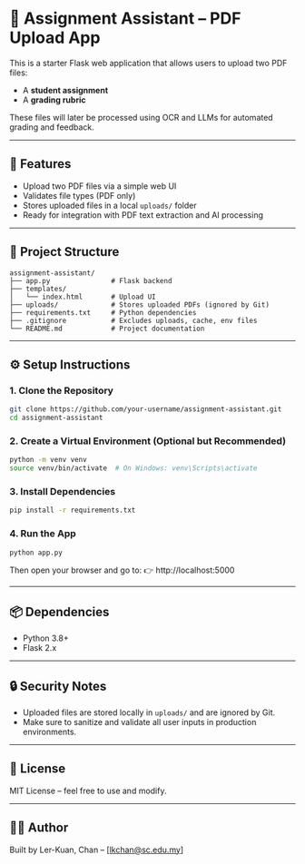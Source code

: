 # 📝 Assignment Assistant – PDF Upload App

This is a starter Flask web application that allows users to upload two PDF files:
- A **student assignment**
- A **grading rubric**

These files will later be processed using OCR and LLMs for automated grading and feedback.

---

## 🚀 Features
- Upload two PDF files via a simple web UI
- Validates file types (PDF only)
- Stores uploaded files in a local `uploads/` folder
- Ready for integration with PDF text extraction and AI processing

---

## 📁 Project Structure
```
assignment-assistant/
├── app.py               # Flask backend
├── templates/
│   └── index.html       # Upload UI
├── uploads/             # Stores uploaded PDFs (ignored by Git)
├── requirements.txt     # Python dependencies
├── .gitignore           # Excludes uploads, cache, env files
└── README.md            # Project documentation
```

---

## ⚙️ Setup Instructions

### 1. Clone the Repository
```bash
git clone https://github.com/your-username/assignment-assistant.git
cd assignment-assistant
```

### 2. Create a Virtual Environment (Optional but Recommended)
```bash
python -m venv venv
source venv/bin/activate  # On Windows: venv\Scripts\activate
```

### 3. Install Dependencies
```bash
pip install -r requirements.txt
```

### 4. Run the App
```bash
python app.py
```

Then open your browser and go to:
👉 http://localhost:5000

---

## 📦 Dependencies
- Python 3.8+
- Flask 2.x

---

## 🔒 Security Notes
- Uploaded files are stored locally in `uploads/` and are ignored by Git.
- Make sure to sanitize and validate all user inputs in production environments.

---

## 📄 License
MIT License – feel free to use and modify.

---

## 🙋‍♂️ Author
Built by Ler-Kuan, Chan – [lkchan@sc.edu.my]
